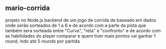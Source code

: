 ## mario-corrida

projeto no Node.js backend de um jogo de corrida de baseado em dados onde serão sorteados de 1 a 6 e de acordo com a parte da pista que também sera sorteada entre "Curva", "reta" e "confronto" e de acordo com as habilidades do player comparar e quem tiver mais pontos vai ganhar 1 round, indo até 5 rounds por partida
